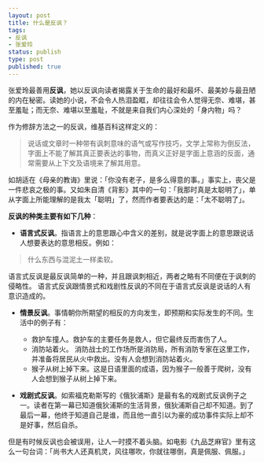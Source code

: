 ```yaml
---
layout: post
title: 什么是反讽？
tags: 
- 反讽
- 张爱玲
status: publish
type: post
published: true
---
```


张爱玲最善用**反讽**，她以反讽向读者揭露关于生命的最好和最坏、最美妙与最丑陋的内在秘密。读她的小说，不会令人热泪盈眶，却往往会令人觉得无奈、难堪，甚至羞耻；而无奈、难堪以至羞耻，不就是来自我们内心深处的「身内物」吗？

作为修辞方法之一的反讽，维基百科这样定义的：
>说话或文章时一种带有讽刺意味的语气或写作技巧，文学上常称为倒反法，字面上不能了解其真正要表达的事物，而真义正好是字面上意涵的反面，通常需要从上下文及语境来了解其用意。

如胡适在《母亲的教诲》里说：「你没有老子，是多么得意的事。」事实上，丧父是一件悲哀之极的事。又如朱自清《背影》其中的一句：「我那时真是太聪明了」，单从字面上所能理解的是我太「聪明」了，然而作者要表达的是：「太不聪明了」。

**反讽的种类主要有如下几种**：

 - **语言式反讽**。指语言上的意思跟心中含义的差别，就是说字面上的意思跟说话人想要表达的意思相反。例如：
 >什么东西与混泥土一样柔软。

  语言式反讽是最反讽简单的一种，并且跟讽刺相近，两者之略有不同便在于讽刺的侵略性。 语言式反讽跟情景式和戏剧性反讽的不同在于语言式反讽是说话的人有意识造成的。

-  **情景反讽**。事情朝你所期望的相反的方向发生，即预期和实际发生的不同。生活中的例子有：
      -  救护车撞人。救护车的主要任务是救人，但它最终反而害伤了人。
      -  消防站着火。 消防战士的工作场所是消防局，所有消防专家在这里工作，并准备将居民从火中救出。没有人会想到消防站着火。
      -  猴子从树上掉下来。这是日语里面的成语，因为猴子一般善于爬树，没有人会想到猴子从树上掉下来。

- **戏剧式反讽**。如索福克勒斯写的《俄狄浦斯》是最有名的戏剧式反讽例子之一。读者在第一幕已知道俄狄浦斯的生活背景，俄狄浦斯自己却不知道。到了最后一幕，他终于知道自己是谁，而且他一直引以为豪的成功事件实际上却不是好事，然后自杀。

但是有时候反讽也会被误用，让人一时摸不着头脑。如电影《九品芝麻官》里有这么一句台词：「尚书大人还真机灵，风往哪吹，你就往哪倒，真是佩服、佩服。」
